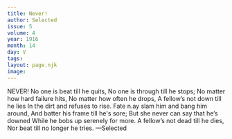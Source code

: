 ```yaml
---
title: Never!
author: Selected
issue: 5
volume: 4
year: 1916
month: 14
day: V
tags:
layout: page.njk
image:
---
```

NEVER!       No one is beat till he quits,    No one is through till he stops;    No matter how hard failure hits,    No matter how often he drops,    A fellow’s not down till he lies    In the dirt and refuses to rise.       Fate n.ay slam him and bang him around,    And batter his frame till he's sore;    But she never can say that he’s downed    While he bobs up serenely for more.    A fellow’s not dead till he dies,    Nor beat till no longer he tries. —Selected

